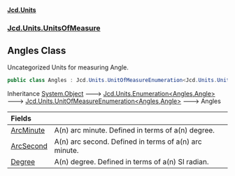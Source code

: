 #### [Jcd.Units](index.md 'index')
### [Jcd.Units.UnitsOfMeasure](Jcd.Units.UnitsOfMeasure.md 'Jcd.Units.UnitsOfMeasure')

## Angles Class

Uncategorized Units for measuring Angle.

```csharp
public class Angles : Jcd.Units.UnitOfMeasureEnumeration<Jcd.Units.UnitsOfMeasure.Angles, Jcd.Units.UnitTypes.Angle>
```

Inheritance [System.Object](https://docs.microsoft.com/en-us/dotnet/api/System.Object 'System.Object') &#129106; [Jcd.Units.Enumeration&lt;](Jcd.Units.Enumeration_TEnumeration,T_.md 'Jcd.Units.Enumeration<TEnumeration,T>')[Angles](Jcd.Units.UnitsOfMeasure.Angles.md 'Jcd.Units.UnitsOfMeasure.Angles')[,](Jcd.Units.Enumeration_TEnumeration,T_.md 'Jcd.Units.Enumeration<TEnumeration,T>')[Angle](Jcd.Units.UnitTypes.Angle.md 'Jcd.Units.UnitTypes.Angle')[&gt;](Jcd.Units.Enumeration_TEnumeration,T_.md 'Jcd.Units.Enumeration<TEnumeration,T>') &#129106; [Jcd.Units.UnitOfMeasureEnumeration&lt;](Jcd.Units.UnitOfMeasureEnumeration_TEnumeration,T_.md 'Jcd.Units.UnitOfMeasureEnumeration<TEnumeration,T>')[Angles](Jcd.Units.UnitsOfMeasure.Angles.md 'Jcd.Units.UnitsOfMeasure.Angles')[,](Jcd.Units.UnitOfMeasureEnumeration_TEnumeration,T_.md 'Jcd.Units.UnitOfMeasureEnumeration<TEnumeration,T>')[Angle](Jcd.Units.UnitTypes.Angle.md 'Jcd.Units.UnitTypes.Angle')[&gt;](Jcd.Units.UnitOfMeasureEnumeration_TEnumeration,T_.md 'Jcd.Units.UnitOfMeasureEnumeration<TEnumeration,T>') &#129106; Angles

| Fields | |
| :--- | :--- |
| [ArcMinute](Jcd.Units.UnitsOfMeasure.Angles.ArcMinute.md 'Jcd.Units.UnitsOfMeasure.Angles.ArcMinute') | A(n) arc minute. Defined in terms of a(n) degree. |
| [ArcSecond](Jcd.Units.UnitsOfMeasure.Angles.ArcSecond.md 'Jcd.Units.UnitsOfMeasure.Angles.ArcSecond') | A(n) arc second. Defined in terms of a(n) arc minute. |
| [Degree](Jcd.Units.UnitsOfMeasure.Angles.Degree.md 'Jcd.Units.UnitsOfMeasure.Angles.Degree') | A(n) degree. Defined in terms of a(n) SI radian. |
